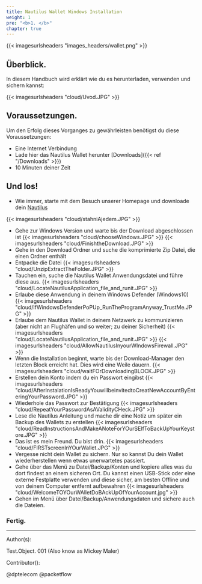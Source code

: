 ```yaml
---
title: Nautilus Wallet Windows Installation
weight: 1
pre: "<b>1. </b>"
chapter: true
---
```

{{< imagesurlsheaders "images_headers/wallet.png"  >}}



## Überblick.

In diesem Handbuch wird erklärt wie du es herunterladen, verwenden und sichern kannst:


{{< imagesurlsheaders "cloud/Uvod.JPG" >}}


## Voraussetzungen.

Um den Erfolg dieses Vorganges zu gewährleisten benötigst du diese Voraussetzungen:

* Eine Internet Verbindung
* Lade hier das Nautilus Wallet herunter [Downloads]({{< ref "/Downloads" >}})
* 10 Minuten deiner Zeit

## Und los!

* Wie immer, starte mit dem Besuch unserer Homepage und downloade dein [Nautilus](https://pirl.io/en/nautilus-wallet/)

{{< imagesurlsheaders "cloud/stahniAjedem.JPG" >}}
* Gehe zur Windows Version und warte bis der Download abgeschlossen ist
{{< imagesurlsheaders "cloud/chooseWindows.JPG" >}}
{{< imagesurlsheaders "cloud/FinishtheDownload.JPG" >}}
* Gehe in den Download Ordner und suche die komprimierte Zip Datei, die einen Ordner enthält
* Entpacke die Datei
{{< imagesurlsheaders "cloud/UnzipExtractTheFolder.JPG" >}}
* Tauchen ein, suche die Nautilus Wallet Anwendungsdatei und führe diese aus.
{{< imagesurlsheaders "cloud/LocateNautilusApplication_file_and_runit.JPG" >}}
* Erlaube diese Anwendung in deinem Windows Defender (Windows10)
{{< imagesurlsheaders "cloud/IfWindowsDefenderPoPUp_RunTheProgramAnyway_TrustMe.JPG" >}}
* Erlaube dem Nautilus Wallet in deinem Netzwerk zu kommunizieren (aber nicht an Flughäfen und so weiter; zu deiner Sicherheit)
{{< imagesurlsheaders "cloud/LocateNautilusApplication_file_and_runit.JPG" >}}
{{< imagesurlsheaders "cloud/AllowNautilusInyourWIndowsFirewall.JPG" >}}
* Wenn die Installation beginnt, warte bis der Download-Manager den letzten Block erreicht hat. Dies wird eine Weile dauern.
{{< imagesurlsheaders "cloud/waitFOrDownloadingBLOCK.JPG" >}}
* Erstellen dein Konto indem du ein Passwort eingibst
{{< imagesurlsheaders "cloud/AfterInstalationIsReadyYouwillbeinvitedtoCreatNewAccountByEnteringYourPassword.JPG" >}}
* Wiederhole das Passwort zur Bestätigung
{{< imagesurlsheaders "cloud/RepeatYourPasswordAsAValidityCHeck.JPG" >}}
* Lese die Nautilus Anleitung und mache dir eine Notiz um später ein Backup des Wallets zu erstellen
{{< imagesurlsheaders "cloud/ReadInstructionsAndMakeANoteForYOurSElfToBackUpYourKeystore.JPG" >}}
* Das ist es mein Freund. Du bist drin.
{{< imagesurlsheaders "cloud/FIRSTscreenInYOurWallet.JPG" >}}
* Vergesse nicht dein Wallet zu sichern. Nur so kannst Du dein Wallet wiederherstellen wenn etwas unerwartetes passiert.
* Gehe über das Menü zu Datei/Backup/Konten und kopiere alles was du dort findest an einem sicheren Ort. Du kannst einen USB-Stick oder eine externe Festplatte verwenden und diese sicher, am besten Offline und von deinem Computer entfernt aufbewahren
{{< imagesurlsheaders "cloud/WelcomeTOYOurWAlletDoBAckUpOfYourAccount.jpg" >}}
* Gehen im Menü über Datei/Backup/Anwendungsdaten und sichere auch die Dateien.
### Fertig.


---

Author(s):

Test.Object. 001 (Also know as Mickey Maler)

Contributor():

@dptelecom
@packetflow
